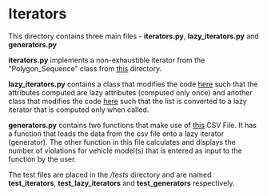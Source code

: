 # Iterators
This directory contains three main files - <b>iterators.py</b>, <b>lazy_iterators.py</b> and <b>generators.py</b>

<b>iterators.py</b> implements a non-exhaustible iterator from the "Polygon_Sequence" class from <a href="https://github.com/sudo-rickroll/Python-Scratchpad/tree/main/sequences">this</a> directory.

<b>lazy_iterators.py</b> contains a class that modifies the code <a href="https://github.com/sudo-rickroll/Python-Scratchpad/blob/main/sequences/sequences.py">here</a> such that the attributes computed are lazy attributes (computed only once) and another class that modifies the code <a href="https://github.com/sudo-rickroll/Python-Scratchpad/blob/main/sequences/sequences_extended.py">here</a> such that the list is converted to a lazy iterator that is computed only when called.

<b>generators.py</b> contains two functions that make use of <a href="https://github.com/sudo-rickroll/Python-Scratchpad/blob/main/resources/nyc_parking_tickets_extract.csv">this</a> CSV File. It has a function that loads the data from the csv file onto a lazy iterator (generator). The other function in this file calculates and displays the number of violations for vehicle model(s) that is entered as input to the function by the user.


The test files are placed in the <i>/tests</i> directory and are named <b>test_iterators</b>, <b>test_lazy_iterators</b> and <b>test_generators</b> respectively.
